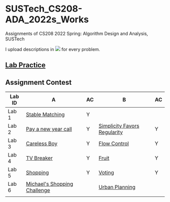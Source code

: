 # SUSTech_CS208-ADA_2022s_Works
Assignments of CS208 2022 Spring: Algorithm Design and Analysis, SUSTech

I upload descriptions in [![](https://img.shields.io/badge/-Markdown-white?style=flat&logo=markdown&logoColor=black)](https://www.markdownguide.org/) for every problem.

## [Lab Practice](Practices/)

## Assignment Contest

| Lab ID | A                                       | AC   | B                                       | AC   |
| ------ | --------------------------------------- | ---- | --------------------------------------- | ---- |
| Lab 1  | [Stable Matching](Lab1/)                | Y    |                                         |      |
| Lab 2  | [Pay a new year call](Lab2/A/)          | Y    | [Simplicity Favors Regularity](Lab2/B/) | Y    |
| Lab 3  | [Careless Boy](Lab3/A/)                 | Y    | [Flow Control](Lab3/B/)                 | Y    |
| Lab 4  | [TV Breaker](Lab4/A/)                   | Y    | [Fruit](Lab4/B/)                        | Y    |
| Lab 5  | [Shopping](Lab5/A/)                     | Y    | [Voting](Lab5/B/)                       | Y    |
| Lab 6  | [Michael's Shopping Challenge](Lab6/A/) |      | [Urban Planning](Lab6/B/)               |      |
|        |                                         |      |                                         |      |

